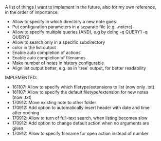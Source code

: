 A list of things I want to implement in the future, also for my own reference, in 
the order of importance:

- Allow to specify in which directory a new note goes
- Put configuration parameters in a separate file (e.g. .noterc)
- Allow to specify multiple queries (AND), e.g by doing -q QUERY1 -q QUERY2
- Allow to search only in a specific subdirectory
- color in the list output 
- Enable auto completion of actions
- Enable auto completion of filenames
- Make number of notes in history configurable
- Align list output better, e.g. as in 'tree' output, for better readability

IMPLEMENTED:
- 161107: Allow to specify which filetype/extensions to list (now only .txt)
- 161107: Allow to specify the default filetype/extension for new notes (now .txt)
- 170912: Move existing note to other folder
- 170912: Add option to automatically insert header with date and time after opening
- 170912: Allow to turn of full-text search, when listing becomes slow
- 170912: Add option to change default action when no arguments are given
- 170912: Allow to specify filename for open action instead of number
